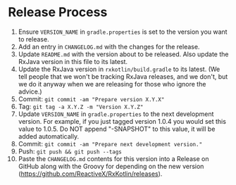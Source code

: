 Release Process
===============

 1.  Ensure `VERSION_NAME` in `gradle.properties` is set to the version you want to release.
 2.  Add an entry in `CHANGELOG.md` with the changes for the release.
 3.  Update `README.md` with the version about to be released. Also update the RxJava version in
     this file to its latest.
 4.  Update the RxJava version in `rxkotlin/build.gradle` to its latest. (We tell people that we
     won't be tracking RxJava releases, and we don't, but we do it anyway when we are releasing for
     those who ignore the advice.)
 5.  Commit: `git commit -am "Prepare version X.Y.X"`
 6.  Tag: `git tag -a X.Y.Z -m "Version X.Y.Z"`
 7.  Update `VERSION_NAME` in `gradle.properties` to the next development version. For example, if
     you just tagged version 1.0.4 you would set this value to 1.0.5. Do NOT append "-SNAPSHOT" to
     this value, it will be added automatically.
 8.  Commit: `git commit -am "Prepare next development version."`
 9.  Push: `git push && git push --tags`
 10. Paste the `CHANGELOG.md` contents for this version into a Release on GitHub along with the
     Groovy for depending on the new version (https://github.com/ReactiveX/RxKotlin/releases).
